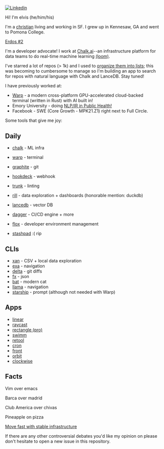 ## <em></em>

[![Linkedin](https://img.shields.io/badge/-Linkedin-blue?style=flat-square&logo=Linkedin&logoColor=white&link=https://www.linkedin.com/in/elviskahoro/)](https://www.linkedin.com/in/elviskahoro/) 

Hi! I'm elvis (he/him/his)

I'm a [christian]([https://www.epicsf.com/](https://www.epicsf.com/about#vision)) living and working in SF. I grew up in Kennesaw, GA and went to Pomona College.

[Erdos #2](https://pages.pomona.edu/~sg064747/PAPERS/PRBTP.pdf)

I'm a developer advocate! I work at [Chalk.ai](https://chalk.ai)--an infrastructure platform for data teams to do real-time machine learning [(loom)](https://www.loom.com/share/2c50068829594de5a5e8d01177ac99d4).

I've starred a lot of repos (> 1k) and I used to [organize them into lists](https://github.com/elviskahoro?tab=stars); this was becoming to cumbersome to manage so I'm building an app to search for repos with natural language  with Chalk and LanceDB. Stay tuned!

I have previously worked at:

- [Warp](https://warp.dev) - a modern cross-platform GPU-accelerated cloud-backed terminal (written in Rust) with AI built in!
- Emory University - doing [NLP/IR in Public Health!](https://pubmed.ncbi.nlm.nih.gov/36534457/)
- Facebook - SWE (Core Growth - MPK21.Z1) right next to Full Circle.

Some tools that give me joy:

## Daily
- [chalk](https://chalk.ai) - ML infra
- [warp](https://warp.dev) - terminal
- [graphite](https://graphite.dev/) - git
- [hookdeck](https://hookdeck.com/) - webhook
- [trunk](https://trunk.io/) - linting

- [rill](https://www.rilldata.com/) - data exploration + dashboards (honorable mention: duckdb)
- [lancedb](https://lancedb.com/) - vector DB
- [dagger](https://dagger.io/) - CI/CD engine + more
- [flox](https://flox.dev/) - developer environment management
- [stashpad](https://www.stashpad.com/) :( rip


## CLIs
- [xan](https://github.com/medialab/xan) - CSV + local data exploration
- [exa](https://github.com/ogham/exa) - navigation
- [delta](https://github.com/dandavison/delta) - git diffs
- [fx](https://github.com/antonmedv/fx) - json
- [bat](https://github.com/sharkdp/bat) - modern cat
- [llama](https://github.com/antonmedv/llama) - navigation
- [starship](https://github.com/starship/starship) - prompt (although not needed with Warp)

## Apps
- [linear](https://linear.app/)
- [raycast](https://www.raycast.com/)
- [rectangle (pro)](https://rectangleapp.com/pro)
- [swimm](https://swimm.io)
- [retool](https://retool.com/)
- [cron](https://cron.com/)
- [front](https://front.com/)
- [orbit](https://orbit.love/)
- [clockwise](https://www.getclockwise.com/)

## Facts

Vim over emacs

Barca over madrid

Club America over chivas

Pineapple on pizza

[Move fast with stable infrastructure](https://www.linkedin.com/in/elviskahoro)

If there are any other controversial debates you'd like my opinion on please don't hesitate to open a new issue in this repository.
